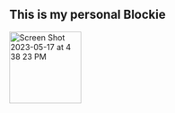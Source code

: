 ## This is my personal Blockie
<img width="128" alt="Screen Shot 2023-05-17 at 4 38 23 PM" src="https://github.com/BrandonDobransky/hashDemoBlockies/assets/127439948/4a32d598-ab30-4250-84a4-b89eb20dcecd">
